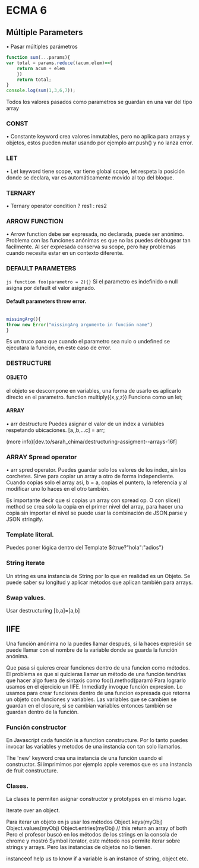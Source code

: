# ECMA 6


## Múltiple Parameters
• Pasar múltiples parámetros
``` js
function sum(...params){
var total = params.reduce((acum,elem)=>{
	return acum + elem
	})
	return total;
}
console.log(sum(1,3,6,7));
```
Todos los valores pasados como parametros se guardan en una var del tipo array

### CONST
• Constante keyword crea valores inmutables, pero no aplica para arrays y objetos, estos pueden mutar usando por ejemplo arr.push() y no lanza error.
### LET
• Let keyword tiene scope, var tiene global scope, let respeta la posición donde se declara, var es automáticamente movido al top del bloque.

### TERNARY
• Ternary operator
condition ? res1 : res2

### ARROW FUNCTION
• Arrow function debe ser expresada, no declarada, puede ser anónimo. Problema con las funciones anónimas es que no las puedes debbugear tan facilmente. Al ser expresada conserva su scope, pero hay problemas cuando necesita estar en un contexto diferente.

### DEFAULT PARAMETERS
```js function foo(parametro = 2){}```
Si el parametro es indefinido o null asigna por default el valor asignado.

#### Default parameters throw error.

```js function foo(parameter=missingArg()){}

missingArg(){
throw new Error("missingArg argumento in función name")
}
```
Es un truco para que cuando el parametro sea nulo o undefined se ejecutara la función, en este caso de error.

### DESTRUCTURE

#### OBJETO
el objeto se descompone en variables, una forma de usarlo es aplicarlo directo en el parametro.
function multiply({x,y,z})
Funciona como un let;

#### ARRAY
• arr destructure
Puedes asignar el valor de un index a  variables respetando ubicaciones.
[a,,b,...c] = arr;

(more info)[dev.to/sarah_chima/destructuring-assigment--arrays-16f]

### ARRAY Spread operator
• arr spred operator.
Puedes guardar solo los valores de los index, sin los corchetes. Sirve para copiar un array a otro de forma independiente. Cuando copias solo el array así, b = a, copias el puntero, la referencia y al modificar uno lo haces en el otro también.

Es importante decir que si copias un array con spread op. O con slice() method se crea solo la copia en el primer nivel del array, para hacer una copia sin importar el nivel se puede usar la combinación de JSON.parse y JSON stringify.

### Template literal.

Puedes poner lógica dentro del Template ${true?"hola":"adios"}

### String iterate

Un string es una instancia de String por lo que en realidad es un Objeto. Se puede saber su longitud y aplicar métodos que aplican también para arrays.

### Swap values.

Usar destructuring [b,a]=[a,b]

## IIFE
Una función anónima no la puedes llamar después, si la haces expresión se puede llamar con el nombre de la variable donde se guarda la función anónima.

Que pasa si quieres crear funciones dentro de una funcion como métodos.
El problema es que si quicieras llamar un método de una función tendrías que  hacer algo fuera de sintaxis como foo().method(param)
Para lograrlo usamos en el ejercicio un IIFE. 
Inmediatly invoque función expresion.
Lo usamos para crear funciones dentro de una funcion expresada que retorna un objeto con funciones y variables. Las variables que se cambien se guardan en el closure, si se cambian variables entonces también se guardan dentro de la función.

### Función constructor

En Javascript cada función is a function constructure.
Por lo tanto puedes invocar las variables y metodos de una
 instancia con tan solo llamarlos.
 
 The 'new' keyword crea una instancia de una función usando el constructor.
 Si imprimimos por ejemplo apple veremos que es una instancia de fruit constructure.

### Clases.

La clases te permiten asignar constructor y prototypes en el mismo lugar.

Iterate over an object.

Para iterar un objeto en js usar los métodos
Object.keys(myObj)
Object.values(myObj)
Object.entries(myObj) // this return an array of both
Pero el profesor buscó en los métodos de los strings en la consola de chrome y mostró Symbol iterator, este método nos permite iterar sobre strings y arrays. Pero las instancias de objetos no lo tienen.

instanceof help us to know if a variable is an instance of string, object etc.

